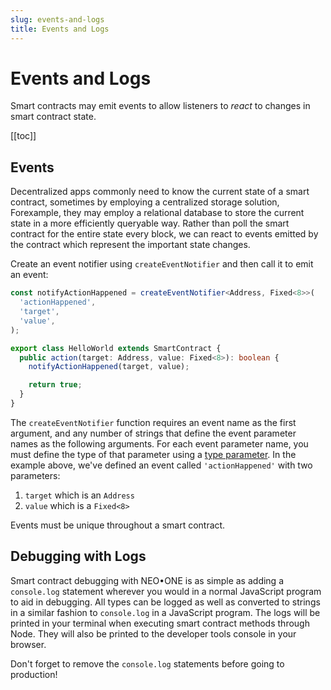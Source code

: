 ```yaml
---
slug: events-and-logs
title: Events and Logs
---
```

# Events and Logs

Smart contracts may emit events to allow listeners to *react* to changes in smart contract state.

[[toc]]

## Events

Decentralized apps commonly need to know the current state of a smart contract, sometimes by employing a centralized storage solution, Forexample, they may employ a relational database to store the current state in a more efficiently queryable way. Rather than poll the smart contract for the entire state every block, we can react to events emitted by the contract which represent the important state changes.

Create an event notifier using `createEventNotifier` and then call it to emit an event:

```typescript
const notifyActionHappened = createEventNotifier<Address, Fixed<8>>(
  'actionHappened',
  'target',
  'value',
);

export class HelloWorld extends SmartContract {
  public action(target: Address, value: Fixed<8>): boolean {
    notifyActionHappened(target, value);

    return true;
  }
}
```

The `createEventNotifier` function requires an event name as the first argument, and any number of strings that define the event parameter names as the following arguments. For each event parameter name, you must define the type of that parameter using a [type parameter](http://www.typescriptlang.org/docs/handbook/generics.html). In the example above, we've defined an event called `'actionHappened'` with two parameters:

  1. `target` which is an `Address`
  2. `value` which is a `Fixed<8>`

Events must be unique throughout a smart contract.

## Debugging with Logs

Smart contract debugging with NEO•ONE is as simple as adding a `console.log` statement wherever you would in a normal JavaScript program to aid in debugging. All types can be logged as well as converted to strings in a similar fashion to `console.log` in a JavaScript program. The logs will be printed in your terminal when executing smart contract methods through Node. They will also be printed to the developer tools console in your browser.

Don't forget to remove the `console.log` statements before going to production!

